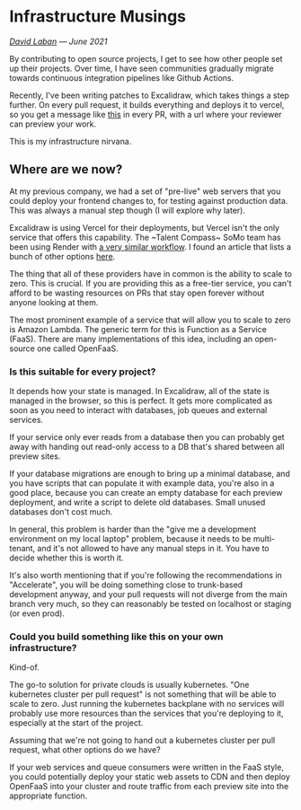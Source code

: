 # Infrastructure Musings

_[David Laban](../) — June 2021_

By contributing to open source projects, I get to see how other people set up their projects. Over time, I have seen communities gradually migrate towards continuous integration pipelines like Github Actions.

Recently, I've been writing patches to Excalidraw, which takes things a step further. On every pull request, it builds everything and deploys it to vercel, so you get a message like [this](https://github.com/excalidraw/excalidraw/pull/3655#issuecomment-849654197) in every PR, with a url where your reviewer can preview your work.

This is my infrastructure nirvana.

## Where are we now?

At my previous company, we had a set of "pre-live" web servers that you could deploy your frontend changes to, for testing against production data. This was always a manual step though (I will explore why later).

Excalidraw is using Vercel for their deployments, but Vercel isn't the only service that offers this capability. The ~Talent Compass~ SoMo team has been using Render with [a very similar workflow](https://github.com/redbadger/skills-database/pull/52#issuecomment-853287319). I found an article that lists a bunch of other options [here](https://bejamas.io/blog/jamstack-hosting-deployment/).

The thing that all of these providers have in common is the ability to scale to zero. This is crucial. If you are providing this as a free-tier service, you can't afford to be wasting resources on PRs that stay open forever without anyone looking at them.

The most prominent example of a service that will allow you to scale to zero is Amazon Lambda. The generic term for this is Function as a Service (FaaS). There are many implementations of this idea, including an open-source one called OpenFaaS.

### Is this suitable for every project?

It depends how your state is managed. In Excalidraw, all of the state is managed in the browser, so this is perfect. It gets more complicated as soon as you need to interact with databases, job queues and external services.

<!-- TODO: talk to Carlos about how their state is managed --> If your service only ever reads from a database then you can probably get away with handing out read-only access to a DB that's shared between all preview sites.

If your database migrations are enough to bring up a minimal database, and you have scripts that can populate it with example data, you're also in a good place, because you can create an empty database for each preview deployment, and write a script to delete old databases. Small unused databases don't cost much.

In general, this problem is harder than the "give me a development environment on my local laptop" problem, because it needs to be multi-tenant, and it's not allowed to have any manual steps in it. You have to decide whether this is worth it.

It's also worth mentioning that if you're following the recommendations in "Accelerate", you will be doing something close to trunk-based development anyway, and your pull requests will not diverge from the main branch very much, so they can reasonably be tested on localhost or staging (or even prod).

### Could you build something like this on your own infrastructure?

Kind-of.

The go-to solution for private clouds is usually kubernetes. "One kubernetes cluster per pull request" is not something that will be able to scale to zero. Just running the kubernetes backplane with no services will probably use more resources than the services that you're deploying to it, especially at the start of the project<!-- [citation needed] -->.

<!-- I tried to push in this direction at FutureNHS, and we got to "One cluster per developer" before realising that it was a terrible idea, because it cost too much and overcomplicated everything. -->

Assuming that we're not going to hand out a kubernetes cluster per pull request, what other options do we have?

If your web services and queue consumers were written in the FaaS style, you could potentially deploy your static web assets to CDN and then deploy OpenFaaS into your cluster and route traffic from each preview site into the appropriate function.

<!-- TODO:
* My dad's problem solving checklist:
  * ~Where are we now?~
  * Where could we be?
  * Where should we be?
  * How do we get there?
 -->
